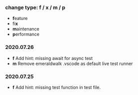 ### change type: f / x / m / p
* **f**eature
* fi**x**
* **m**aintenance
* **p**erformance

### 2020.07.26

 * **f** Add hint: missing await for async test
 * **m** Remove emeraldwalk .vscode as default live test runner

### 2020.07.25

 * **f** Add hint: missing test function in test file.